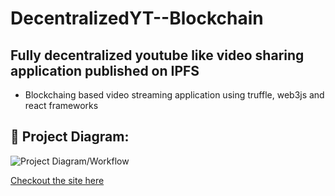 # DecentralizedYT--Blockchain

## Fully decentralized youtube like video sharing application published on IPFS
- Blockchaing based video streaming application using truffle, web3js and react frameworks

## 🔧 Project Diagram:
![Project Diagram/Workflow](https://i.gyazo.com/827138d2e256cffbe00e34a15afa39e2.png)

[Checkout the site here]

[Checkout the site here]: https://www.peervids.fun/
